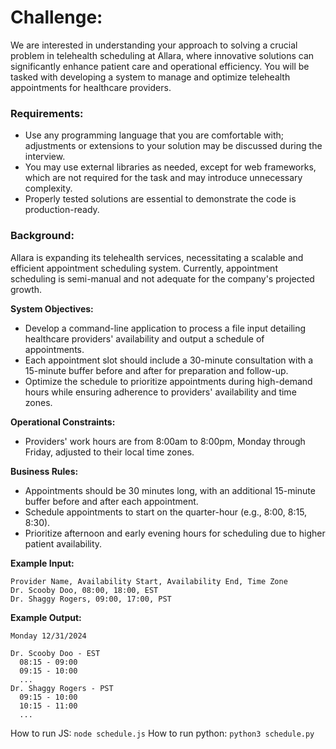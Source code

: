 # **Challenge:**

We are interested in understanding your approach to solving a crucial problem in telehealth scheduling at Allara, where innovative solutions can significantly enhance patient care and operational efficiency. You will be tasked with developing a system to manage and optimize telehealth appointments for healthcare providers.

### **Requirements:**

- Use any programming language that you are comfortable with; adjustments or extensions to your solution may be discussed during the interview. 
- You may use external libraries as needed, except for web frameworks, which are not required for the task and may introduce unnecessary complexity.
- Properly tested solutions are essential to demonstrate the code is production-ready.

### Background:

Allara is expanding its telehealth services, necessitating a scalable and efficient appointment scheduling system. Currently, appointment scheduling is semi-manual and not adequate for the company's projected growth.

**System Objectives:**

- Develop a command-line application to process a file input detailing healthcare providers' availability and output a schedule of appointments.
- Each appointment slot should include a 30-minute consultation with a 15-minute buffer before and after for preparation and follow-up.
- Optimize the schedule to prioritize appointments during high-demand hours while ensuring adherence to providers' availability and time zones.

**Operational Constraints:**

- Providers' work hours are from 8:00am to 8:00pm, Monday through Friday, adjusted to their local time zones.

**Business Rules:**

- Appointments should be 30 minutes long, with an additional 15-minute buffer before and after each appointment.
- Schedule appointments to start on the quarter-hour (e.g., 8:00, 8:15, 8:30).
- Prioritize afternoon and early evening hours for scheduling due to higher patient availability.

**Example Input:**
```
Provider Name, Availability Start, Availability End, Time Zone
Dr. Scooby Doo, 08:00, 18:00, EST
Dr. Shaggy Rogers, 09:00, 17:00, PST
```

**Example Output:**
```
Monday 12/31/2024

Dr. Scooby Doo - EST
  08:15 - 09:00
  09:15 - 10:00
  ...
Dr. Shaggy Rogers - PST
  09:15 - 10:00
  10:15 - 11:00
  ...
```


How to run JS: `node schedule.js`
How to run python: `python3 schedule.py` 